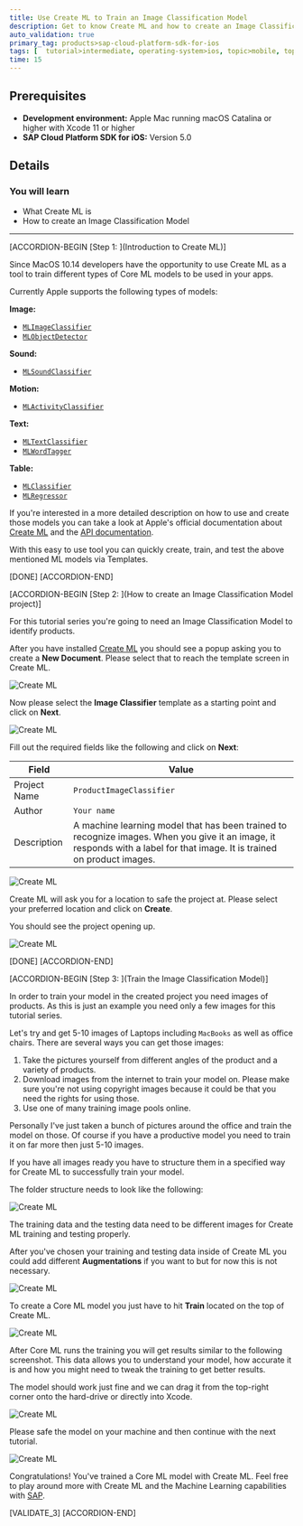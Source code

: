```yaml
---
title: Use Create ML to Train an Image Classification Model
description: Get to know Create ML and how to create an Image Classification Model for products.
auto_validation: true
primary_tag: products>sap-cloud-platform-sdk-for-ios
tags: [  tutorial>intermediate, operating-system>ios, topic>mobile, topic>odata, products>sap-cloud-platform, products>sap-cloud-platform-sdk-for-ios ]
time: 15
---
```


## Prerequisites
- **Development environment:** Apple Mac running macOS Catalina or higher with Xcode 11 or higher
- **SAP Cloud Platform SDK for iOS:** Version 5.0

## Details
### You will learn  
  - What Create ML is
  - How to create an Image Classification Model

---

[ACCORDION-BEGIN [Step 1: ](Introduction to Create ML)]

Since MacOS 10.14 developers have the opportunity to use Create ML as a tool to train different types of Core ML models to be used in your apps.

Currently Apple supports the following types of models:

**Image:**
- [`MLImageClassifier`](https://developer.apple.com/documentation/createml/mlimageclassifier)
- [`MLObjectDetector`](https://developer.apple.com/documentation/createml/mlobjectdetector)

**Sound:**
- [`MLSoundClassifier`](https://developer.apple.com/documentation/createml/mlsoundclassifier)

**Motion:**
- [`MLActivityClassifier`](https://developer.apple.com/documentation/createml/mlactivityclassifier)

**Text:**
- [`MLTextClassifier`](https://developer.apple.com/documentation/createml/mltextclassifier)
- [`MLWordTagger`](https://developer.apple.com/documentation/createml/mlwordtagger)

**Table:**
- [`MLClassifier`](https://developer.apple.com/documentation/createml/mlclassifier)
- [`MLRegressor`](https://developer.apple.com/documentation/createml/mlregressor)

If you're interested in a more detailed description on how to use and create those models you can take a look at Apple's official documentation about [Create ML](https://developer.apple.com/documentation/createml/creating_an_image_classifier_model) and the [API documentation](https://developer.apple.com/documentation/createml).

With this easy to use tool you can quickly create, train, and test the above mentioned ML models via Templates.

[DONE]
[ACCORDION-END]

[ACCORDION-BEGIN [Step 2: ](How to create an Image Classification Model project)]

For this tutorial series you're going to need an Image Classification Model to identify products.

After you have installed [Create ML](https://developer.apple.com/machine-learning/create-ml/) you should see a popup asking you to create a **New Document**. Please select that to reach the template screen in Create ML.

![Create ML](fiori-ios-scpms-teched19-01.png)

Now please select the **Image Classifier** template as a starting point and click on **Next**.

![Create ML](fiori-ios-scpms-teched19-02.png)

Fill out the required fields like the following and click on **Next**:

| Field  | Value |
| ------------- | ------------- |
| Project Name  | `ProductImageClassifier`  |
| Author  | `Your name`  |
| Description  | A machine learning model that has been trained to recognize images. When you give it an image, it responds with a label for that image. It is trained on product images. |

![Create ML](fiori-ios-scpms-teched19-03.png)

Create ML will ask you for a location to safe the project at. Please select your preferred location and click on **Create**.

You should see the project opening up.

![Create ML](fiori-ios-scpms-teched19-04.png)

[DONE]
[ACCORDION-END]

[ACCORDION-BEGIN [Step 3: ](Train the Image Classification Model)]

In order to train your model in the created project you need images of products. As this is just an example you need only a few images for this tutorial series.

Let's try and get 5-10 images of Laptops including `MacBooks` as well as office chairs. There are several ways you can get those images:

1. Take the pictures yourself from different angles of the product and a variety of products.
2. Download images from the internet to train your model on. Please make sure you're not using copyright images because it could be that you need the rights for using those.
3. Use one of many training image pools online.

Personally I've just taken a bunch of pictures around the office and train the model on those. Of course if you have a productive model you need to train it on far more then just 5-10 images.

If you have all images ready you have to structure them in a specified way for Create ML to successfully train your model.

The folder structure needs to look like the following:

![Create ML](fiori-ios-scpms-teched19-05.png)

The training data and the testing data need to be different images for Create ML training and testing properly.

After you've chosen your training and testing data inside of Create ML you could add different **Augmentations** if you want to but for now this is not necessary.

![Create ML](fiori-ios-scpms-teched19-06.png)

To create a Core ML model you just have to hit **Train** located on the top of Create ML.

![Create ML](fiori-ios-scpms-teched19-07.png)

After Core ML runs the training you will get results similar to the following screenshot. This data allows you to understand your model, how accurate it is and how you might need to tweak the training to get better results.

The model should work just fine and we can drag it from the top-right corner onto the hard-drive or directly into Xcode.

![Create ML](fiori-ios-scpms-teched19-08.png)

Please safe the model on your machine and then continue with the next tutorial.

![Create ML](fiori-ios-scpms-teched19-09.png)

Congratulations! You've trained a Core ML model with Create ML. Feel free to play around more with Create ML and the Machine Learning capabilities with [SAP](https://www.sap.com/products/intelligent-technologies/artificial-intelligence.html).

[VALIDATE_3]
[ACCORDION-END]
